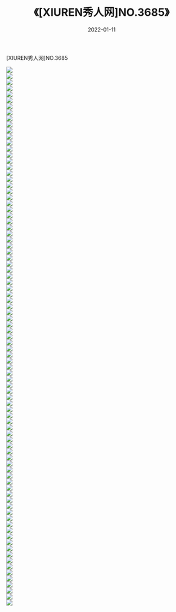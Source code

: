 ﻿---
layout: post
title:  《[XIUREN秀人网]NO.3685》
date:   2022-01-11
img: http://pic.660000.xyz/1:/秀人网/秀人网第04部分/[XIUREN秀人网]NO.3685/000.jpg
categories: [美女, 清纯, 唯美]
---

[XIUREN秀人网]NO.3685

 ![](http://pic.660000.xyz/1:/秀人网/秀人网第04部分/[XIUREN秀人网]NO.3685/001.jpg) <br>![](http://pic.660000.xyz/1:/秀人网/秀人网第04部分/[XIUREN秀人网]NO.3685/002.jpg) <br>![](http://pic.660000.xyz/1:/秀人网/秀人网第04部分/[XIUREN秀人网]NO.3685/003.jpg) <br>![](http://pic.660000.xyz/1:/秀人网/秀人网第04部分/[XIUREN秀人网]NO.3685/004.jpg) <br>![](http://pic.660000.xyz/1:/秀人网/秀人网第04部分/[XIUREN秀人网]NO.3685/005.jpg) <br>![](http://pic.660000.xyz/1:/秀人网/秀人网第04部分/[XIUREN秀人网]NO.3685/006.jpg) <br>![](http://pic.660000.xyz/1:/秀人网/秀人网第04部分/[XIUREN秀人网]NO.3685/007.jpg) <br>![](http://pic.660000.xyz/1:/秀人网/秀人网第04部分/[XIUREN秀人网]NO.3685/008.jpg) <br>![](http://pic.660000.xyz/1:/秀人网/秀人网第04部分/[XIUREN秀人网]NO.3685/009.jpg) <br>![](http://pic.660000.xyz/1:/秀人网/秀人网第04部分/[XIUREN秀人网]NO.3685/010.jpg) <br>![](http://pic.660000.xyz/1:/秀人网/秀人网第04部分/[XIUREN秀人网]NO.3685/011.jpg) <br>![](http://pic.660000.xyz/1:/秀人网/秀人网第04部分/[XIUREN秀人网]NO.3685/012.jpg) <br>![](http://pic.660000.xyz/1:/秀人网/秀人网第04部分/[XIUREN秀人网]NO.3685/013.jpg) <br>![](http://pic.660000.xyz/1:/秀人网/秀人网第04部分/[XIUREN秀人网]NO.3685/014.jpg) <br>![](http://pic.660000.xyz/1:/秀人网/秀人网第04部分/[XIUREN秀人网]NO.3685/015.jpg) <br>![](http://pic.660000.xyz/1:/秀人网/秀人网第04部分/[XIUREN秀人网]NO.3685/016.jpg) <br>![](http://pic.660000.xyz/1:/秀人网/秀人网第04部分/[XIUREN秀人网]NO.3685/017.jpg) <br>![](http://pic.660000.xyz/1:/秀人网/秀人网第04部分/[XIUREN秀人网]NO.3685/018.jpg) <br>![](http://pic.660000.xyz/1:/秀人网/秀人网第04部分/[XIUREN秀人网]NO.3685/019.jpg) <br>![](http://pic.660000.xyz/1:/秀人网/秀人网第04部分/[XIUREN秀人网]NO.3685/020.jpg) <br>![](http://pic.660000.xyz/1:/秀人网/秀人网第04部分/[XIUREN秀人网]NO.3685/021.jpg) <br>![](http://pic.660000.xyz/1:/秀人网/秀人网第04部分/[XIUREN秀人网]NO.3685/022.jpg) <br>![](http://pic.660000.xyz/1:/秀人网/秀人网第04部分/[XIUREN秀人网]NO.3685/023.jpg) <br>![](http://pic.660000.xyz/1:/秀人网/秀人网第04部分/[XIUREN秀人网]NO.3685/024.jpg) <br>![](http://pic.660000.xyz/1:/秀人网/秀人网第04部分/[XIUREN秀人网]NO.3685/025.jpg) <br>![](http://pic.660000.xyz/1:/秀人网/秀人网第04部分/[XIUREN秀人网]NO.3685/026.jpg) <br>![](http://pic.660000.xyz/1:/秀人网/秀人网第04部分/[XIUREN秀人网]NO.3685/027.jpg) <br>![](http://pic.660000.xyz/1:/秀人网/秀人网第04部分/[XIUREN秀人网]NO.3685/028.jpg) <br>![](http://pic.660000.xyz/1:/秀人网/秀人网第04部分/[XIUREN秀人网]NO.3685/029.jpg) <br>![](http://pic.660000.xyz/1:/秀人网/秀人网第04部分/[XIUREN秀人网]NO.3685/030.jpg) <br>![](http://pic.660000.xyz/1:/秀人网/秀人网第04部分/[XIUREN秀人网]NO.3685/031.jpg) <br>![](http://pic.660000.xyz/1:/秀人网/秀人网第04部分/[XIUREN秀人网]NO.3685/032.jpg) <br>![](http://pic.660000.xyz/1:/秀人网/秀人网第04部分/[XIUREN秀人网]NO.3685/033.jpg) <br>![](http://pic.660000.xyz/1:/秀人网/秀人网第04部分/[XIUREN秀人网]NO.3685/034.jpg) <br>![](http://pic.660000.xyz/1:/秀人网/秀人网第04部分/[XIUREN秀人网]NO.3685/035.jpg) <br>![](http://pic.660000.xyz/1:/秀人网/秀人网第04部分/[XIUREN秀人网]NO.3685/036.jpg) <br>![](http://pic.660000.xyz/1:/秀人网/秀人网第04部分/[XIUREN秀人网]NO.3685/037.jpg) <br>![](http://pic.660000.xyz/1:/秀人网/秀人网第04部分/[XIUREN秀人网]NO.3685/038.jpg) <br>![](http://pic.660000.xyz/1:/秀人网/秀人网第04部分/[XIUREN秀人网]NO.3685/039.jpg) <br>![](http://pic.660000.xyz/1:/秀人网/秀人网第04部分/[XIUREN秀人网]NO.3685/040.jpg) <br>![](http://pic.660000.xyz/1:/秀人网/秀人网第04部分/[XIUREN秀人网]NO.3685/041.jpg) <br>![](http://pic.660000.xyz/1:/秀人网/秀人网第04部分/[XIUREN秀人网]NO.3685/042.jpg) <br>![](http://pic.660000.xyz/1:/秀人网/秀人网第04部分/[XIUREN秀人网]NO.3685/043.jpg) <br>![](http://pic.660000.xyz/1:/秀人网/秀人网第04部分/[XIUREN秀人网]NO.3685/044.jpg) <br>![](http://pic.660000.xyz/1:/秀人网/秀人网第04部分/[XIUREN秀人网]NO.3685/045.jpg) <br>![](http://pic.660000.xyz/1:/秀人网/秀人网第04部分/[XIUREN秀人网]NO.3685/046.jpg) <br>![](http://pic.660000.xyz/1:/秀人网/秀人网第04部分/[XIUREN秀人网]NO.3685/047.jpg) <br>![](http://pic.660000.xyz/1:/秀人网/秀人网第04部分/[XIUREN秀人网]NO.3685/048.jpg) <br>![](http://pic.660000.xyz/1:/秀人网/秀人网第04部分/[XIUREN秀人网]NO.3685/049.jpg) <br>![](http://pic.660000.xyz/1:/秀人网/秀人网第04部分/[XIUREN秀人网]NO.3685/050.jpg) <br>![](http://pic.660000.xyz/1:/秀人网/秀人网第04部分/[XIUREN秀人网]NO.3685/051.jpg) <br>![](http://pic.660000.xyz/1:/秀人网/秀人网第04部分/[XIUREN秀人网]NO.3685/052.jpg) <br>![](http://pic.660000.xyz/1:/秀人网/秀人网第04部分/[XIUREN秀人网]NO.3685/053.jpg) <br>![](http://pic.660000.xyz/1:/秀人网/秀人网第04部分/[XIUREN秀人网]NO.3685/054.jpg) <br>![](http://pic.660000.xyz/1:/秀人网/秀人网第04部分/[XIUREN秀人网]NO.3685/055.jpg) <br>![](http://pic.660000.xyz/1:/秀人网/秀人网第04部分/[XIUREN秀人网]NO.3685/056.jpg) <br>![](http://pic.660000.xyz/1:/秀人网/秀人网第04部分/[XIUREN秀人网]NO.3685/057.jpg) <br>![](http://pic.660000.xyz/1:/秀人网/秀人网第04部分/[XIUREN秀人网]NO.3685/058.jpg) <br>![](http://pic.660000.xyz/1:/秀人网/秀人网第04部分/[XIUREN秀人网]NO.3685/059.jpg) <br>![](http://pic.660000.xyz/1:/秀人网/秀人网第04部分/[XIUREN秀人网]NO.3685/060.jpg) <br>![](http://pic.660000.xyz/1:/秀人网/秀人网第04部分/[XIUREN秀人网]NO.3685/061.jpg) <br>![](http://pic.660000.xyz/1:/秀人网/秀人网第04部分/[XIUREN秀人网]NO.3685/062.jpg) <br>![](http://pic.660000.xyz/1:/秀人网/秀人网第04部分/[XIUREN秀人网]NO.3685/063.jpg) <br>![](http://pic.660000.xyz/1:/秀人网/秀人网第04部分/[XIUREN秀人网]NO.3685/064.jpg) <br>![](http://pic.660000.xyz/1:/秀人网/秀人网第04部分/[XIUREN秀人网]NO.3685/065.jpg) <br>![](http://pic.660000.xyz/1:/秀人网/秀人网第04部分/[XIUREN秀人网]NO.3685/066.jpg) <br>![](http://pic.660000.xyz/1:/秀人网/秀人网第04部分/[XIUREN秀人网]NO.3685/067.jpg) <br>![](http://pic.660000.xyz/1:/秀人网/秀人网第04部分/[XIUREN秀人网]NO.3685/068.jpg) <br>![](http://pic.660000.xyz/1:/秀人网/秀人网第04部分/[XIUREN秀人网]NO.3685/069.jpg) <br>![](http://pic.660000.xyz/1:/秀人网/秀人网第04部分/[XIUREN秀人网]NO.3685/070.jpg) <br>![](http://pic.660000.xyz/1:/秀人网/秀人网第04部分/[XIUREN秀人网]NO.3685/071.jpg) <br>![](http://pic.660000.xyz/1:/秀人网/秀人网第04部分/[XIUREN秀人网]NO.3685/072.jpg) <br>![](http://pic.660000.xyz/1:/秀人网/秀人网第04部分/[XIUREN秀人网]NO.3685/073.jpg) <br>![](http://pic.660000.xyz/1:/秀人网/秀人网第04部分/[XIUREN秀人网]NO.3685/074.jpg) <br>![](http://pic.660000.xyz/1:/秀人网/秀人网第04部分/[XIUREN秀人网]NO.3685/075.jpg) <br>![](http://pic.660000.xyz/1:/秀人网/秀人网第04部分/[XIUREN秀人网]NO.3685/076.jpg) <br>![](http://pic.660000.xyz/1:/秀人网/秀人网第04部分/[XIUREN秀人网]NO.3685/077.jpg) <br>![](http://pic.660000.xyz/1:/秀人网/秀人网第04部分/[XIUREN秀人网]NO.3685/078.jpg) <br>![](http://pic.660000.xyz/1:/秀人网/秀人网第04部分/[XIUREN秀人网]NO.3685/079.jpg) <br>![](http://pic.660000.xyz/1:/秀人网/秀人网第04部分/[XIUREN秀人网]NO.3685/080.jpg) <br>![](http://pic.660000.xyz/1:/秀人网/秀人网第04部分/[XIUREN秀人网]NO.3685/081.jpg) <br>![](http://pic.660000.xyz/1:/秀人网/秀人网第04部分/[XIUREN秀人网]NO.3685/082.jpg) <br>![](http://pic.660000.xyz/1:/秀人网/秀人网第04部分/[XIUREN秀人网]NO.3685/083.jpg) <br>![](http://pic.660000.xyz/1:/秀人网/秀人网第04部分/[XIUREN秀人网]NO.3685/084.jpg) <br>![](http://pic.660000.xyz/1:/秀人网/秀人网第04部分/[XIUREN秀人网]NO.3685/085.jpg) <br>![](http://pic.660000.xyz/1:/秀人网/秀人网第04部分/[XIUREN秀人网]NO.3685/086.jpg) <br>![](http://pic.660000.xyz/1:/秀人网/秀人网第04部分/[XIUREN秀人网]NO.3685/087.jpg) <br>![](http://pic.660000.xyz/1:/秀人网/秀人网第04部分/[XIUREN秀人网]NO.3685/088.jpg) <br>![](http://pic.660000.xyz/1:/秀人网/秀人网第04部分/[XIUREN秀人网]NO.3685/089.jpg) <br>